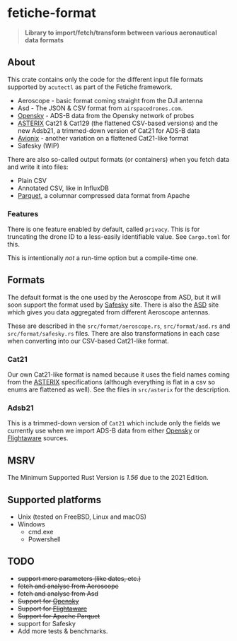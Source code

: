 <!-- omit in TOC -->

# fetiche-format

> **Library to import/fetch/transform between various aeronautical data formats**

## About

This crate contains only the code for the different input file formats supported by `acutectl` as part of the Fetiche
framework.

- Aeroscope - basic format coming straight from the DJI antenna
- Asd - The JSON & CSV format from `airspacedrones.com`.
- [Opensky] - ADS-B data from the Opensky network of probes
- [ASTERIX] Cat21 & Cat129 (the flattened CSV-based versions) and the new Adsb21, a trimmed-down version of Cat21 for
  ADS-B data
- [Avionix] - another variation on a flattened Cat21-like format
- Safesky (WIP)

There are also so-called output formats (or containers) when you fetch data and write it into files:

- Plain CSV
- Annotated CSV, like in InfluxDB
- [Parquet], a columnar compressed data format from Apache

### Features

There is one feature enabled by default, called `privacy`. This is for truncating the drone ID to a less-easily
identifiable value. See `Cargo.toml` for this.

This is intentionally *not* a run-time option but a compile-time one.

## Formats

The default format is the one used by the Aeroscope from ASD, but it will soon support the format used by [Safesky]
site. There is also the [ASD] site which gives you data aggregated from different Aeroscope antennas.

These are described in the `src/format/aeroscope.rs`, `src/format/asd.rs` and `src/format/safesky.rs` files. There are
also transformations in each case when converting into our CSV-based Cat21-like format.

### Cat21

Our own Cat21-like format is named because it uses the field names coming from the [ASTERIX] specifications (although
everything is flat in a csv so enums are flattened as well). See the files in `src/asterix`  for the description.

### Adsb21

This is a trimmed-down version of `Cat21` which include only the fields we currently use when we import ADS-B data from
either [Opensky] or [Flightaware] sources.

## MSRV

The Minimum Supported Rust Version is *1.56* due to the 2021 Edition.

## Supported platforms

* Unix (tested on FreeBSD, Linux and macOS)
* Windows
    * cmd.exe
    * Powershell

## TODO

- ~~support more parameters (like dates, etc.)~~
- ~~fetch and analyse from Aeroscope~~
- ~~fetch and analyse from Asd~~
- ~~Support for [Opensky]~~
- ~~Support for [Flightaware]~~
- ~~Support for Apache Parquet~~
- support for Safesky
- Add more tests & benchmarks.

[ASD]: https://airspacedrone.com/

[ASTERIX]: https://www.eurocontrol.int/asterix/

[Mozilla]: http://mozilla.org/

[RUST]: https://www.rust-lang.org/

[fetiche-rs: 1.56+]: https://img.shields.io/badge/Rust%20version-1.56%2B-lightgrey

[Rust 1.56]: https://blog.rust-lang.org/2021/10/21/Rust-1.56.0.html

[Safesky]: https://safesky.app/

[TOML]: https://github.com/naoina/toml/

[Opensky]: https://opensky-network.org/

[Avionix]: http://www.avionix.pl/

[Flightaware]: https://www.flightaware.com/firehose/documentation

[Parquet]: https://parquet.apache.org/docs/file-format/
